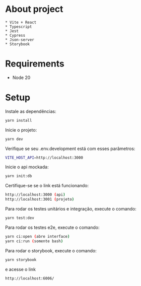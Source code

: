 # About project

```
* Vite + React
* Typescript
* Jest
* Cypress
* Json-server
* Storybook
```

# Requirements

- Node 20

# Setup

Instale as dependências:

```bash
yarn install
```

Inicie o projeto:

```bash
yarn dev
```

Verifique se seu .env.development está com esses parâmetros:

```bash
VITE_HOST_API=http://localhost:3000
```

Inicie o api mockada:

```bash
yarn init:db
```

Certifique-se se o link está funcionando:

```bash
http://localhost:3000 (api)
http://localhost:3001 (projeto)
```

Para rodar os testes unitários e integração, execute o comando:

```bash
yarn test:dev
```

Para rodar os testes e2e, execute o comando:

```bash
yarn ci:open (abre interface)
yarn ci:run (somente bash)
```

Para rodar o storybook, execute o comando:

```bash
yarn storybook
```

e acesse o link 

```bash
http://localhost:6006/
```

